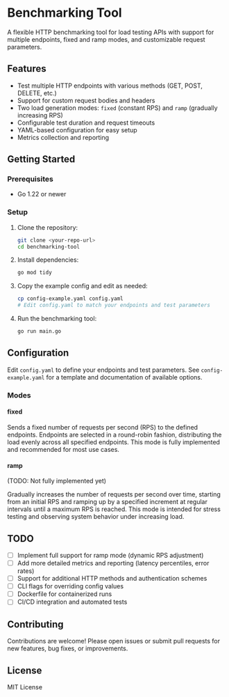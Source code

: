 # Benchmarking Tool

A flexible HTTP benchmarking tool for load testing APIs with support for multiple endpoints, fixed and ramp modes, and customizable request parameters.

## Features
- Test multiple HTTP endpoints with various methods (GET, POST, DELETE, etc.)
- Support for custom request bodies and headers
- Two load generation modes: `fixed` (constant RPS) and `ramp` (gradually increasing RPS)
- Configurable test duration and request timeouts
- YAML-based configuration for easy setup
- Metrics collection and reporting

## Getting Started

### Prerequisites
- Go 1.22 or newer

### Setup
1. Clone the repository:
   ```sh
   git clone <your-repo-url>
   cd benchmarking-tool
   ```
2. Install dependencies:
   ```sh
   go mod tidy
   ```
3. Copy the example config and edit as needed:
   ```sh
   cp config-example.yaml config.yaml
   # Edit config.yaml to match your endpoints and test parameters
   ```
4. Run the benchmarking tool:
   ```sh
   go run main.go
   ```

## Configuration

Edit `config.yaml` to define your endpoints and test parameters. See `config-example.yaml` for a template and documentation of available options.

### Modes

#### fixed
Sends a fixed number of requests per second (RPS) to the defined endpoints. Endpoints are selected in a round-robin fashion, distributing the load evenly across all specified endpoints. This mode is fully implemented and recommended for most use cases.

#### ramp
(TODO: Not fully implemented yet)

Gradually increases the number of requests per second over time, starting from an initial RPS and ramping up by a specified increment at regular intervals until a maximum RPS is reached. This mode is intended for stress testing and observing system behavior under increasing load.

## TODO
- [ ] Implement full support for ramp mode (dynamic RPS adjustment)
- [ ] Add more detailed metrics and reporting (latency percentiles, error rates)
- [ ] Support for additional HTTP methods and authentication schemes
- [ ] CLI flags for overriding config values
- [ ] Dockerfile for containerized runs
- [ ] CI/CD integration and automated tests

## Contributing
Contributions are welcome! Please open issues or submit pull requests for new features, bug fixes, or improvements.

## License
MIT License
